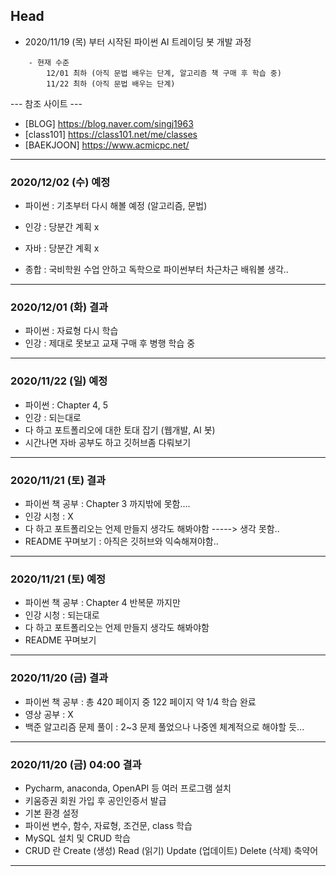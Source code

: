 ## Head

- 2020/11/19 (목) 부터 시작된 파이썬 AI 트레이딩 봇 개발 과정

```
    - 현재 수준
        12/01 최하 (아직 문법 배우는 단계, 알고리즘 책 구매 후 학습 중)
        11/22 최하 (아직 문법 배우는 단계)
```

--- 참조 사이트 ---
- [BLOG]     https://blog.naver.com/singj1963
- [class101] https://class101.net/me/classes
- [BAEKJOON] https://www.acmicpc.net/

---

### 2020/12/02 (수) 예정

- 파이썬 : 기초부터 다시 해볼 예정 (알고리즘, 문법)
- 인강 : 당분간 계획 x
- 자바 : 당분간 계획 x

- 종합 : 국비학원 수업 안하고 독학으로 파이썬부터 차근차근 배워볼 생각..

---

### 2020/12/01 (화) 결과

- 파이썬 : 자료형 다시 학습
- 인강 : 제대로 못보고 교재 구매 후 병행 학습 중

---

### 2020/11/22 (일) 예정

- 파이썬 : Chapter 4, 5
- 인강 : 되는대로
- 다 하고 포트폴리오에 대한 토대 잡기 (웹개발, AI 봇)
- 시간나면 자바 공부도 하고 깃허브좀 다뤄보기

---

### 2020/11/21 (토) 결과

- 파이썬 책 공부 : Chapter 3 까지밖에 못함....
- 인강 시청 : X
- 다 하고 포트폴리오는 언제 만들지 생각도 해봐야함 -----> 생각 못함..
- README 꾸며보기 : 아직은 깃허브와 익숙해져야함..

---

### 2020/11/21 (토) 예정

- 파이썬 책 공부 : Chapter 4 반복문 까지만
- 인강 시청 : 되는대로
- 다 하고 포트폴리오는 언제 만들지 생각도 해봐야함
- README 꾸며보기

---

### 2020/11/20 (금) 결과


- 파이썬 책 공부 : 총 420 페이지 중 122 페이지 약 1/4 학습 완료
- 영상 공부 : X
- 백준 알고리즘 문제 풀이 : 2~3 문제 풀었으나 나중엔 체계적으로 해야할 듯...

---

### 2020/11/20 (금) 04:00 결과

- Pycharm, anaconda, OpenAPI 등 여러 프로그램 설치
- 키움증권 회원 가입 후 공인인증서 발급
- 기본 환경 설정
- 파이썬 변수, 함수, 자료형, 조건문, class 학습
- MySQL 설치 및 CRUD 학습
- CRUD 란 Create (생성) Read (읽기) Update (업데이트) Delete (삭제) 축약어
---